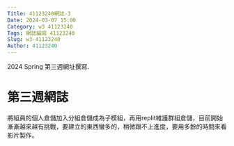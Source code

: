 ```yaml
---
Title: 41123240網誌-3
Date: 2024-03-07 15:00
Category: w3 41123240
Tags: 網誌編寫 41123240
Slug: w3-41123240
Author: 41123240
---
```


2024 Spring 第三週網址撰寫.

<!-- PELICAN_END_SUMMARY -->

# 第三週網誌
將組員的個人倉儲加入分組倉儲成為子模組，再用replit維護群組倉儲，目前開始漸漸越來越有挑戰，要建立的東西蠻多的，稍微跟不上進度，要用多餘的時間來看影片製作。